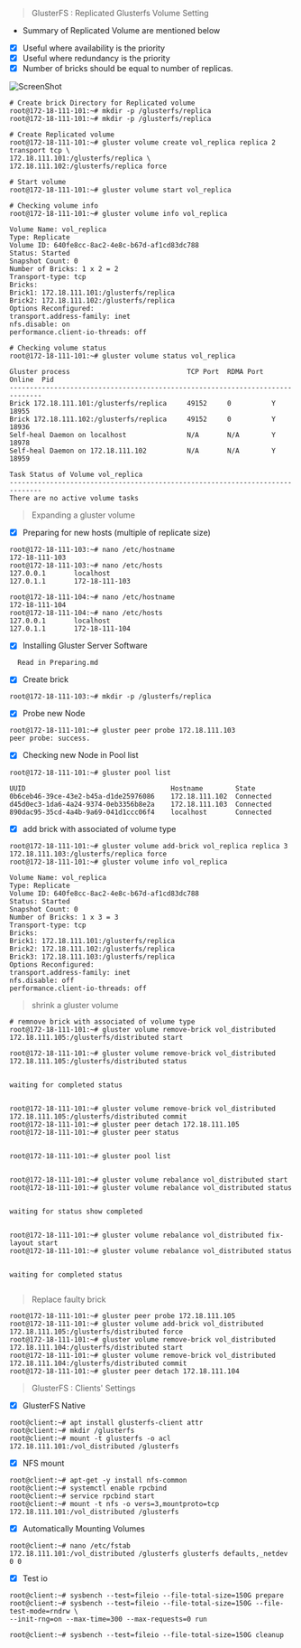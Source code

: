 >GlusterFS : Replicated Glusterfs Volume Setting
* Summary of Replicated Volume are mentioned below
- [x] Useful where availability is the priority
- [x] Useful where redundancy is the priority
- [x] Number of bricks should be equal to number of replicas. 

![ScreenShot](https://cloud.githubusercontent.com/assets/10970993/7412379/d75272a6-ef5f-11e4-869a-c355e8505747.png)
```
# Create brick Directory for Replicated volume
root@172-18-111-101:~# mkdir -p /glusterfs/replica 
root@172-18-111-101:~# mkdir -p /glusterfs/replica 

# Create Replicated volume 
root@172-18-111-101:~# gluster volume create vol_replica replica 2 transport tcp \
172.18.111.101:/glusterfs/replica \
172.18.111.102:/glusterfs/replica force

# Start volume
root@172-18-111-101:~# gluster volume start vol_replica

# Checking volume info
root@172-18-111-101:~# gluster volume info vol_replica

Volume Name: vol_replica
Type: Replicate
Volume ID: 640fe8cc-8ac2-4e8c-b67d-af1cd83dc788
Status: Started
Snapshot Count: 0
Number of Bricks: 1 x 2 = 2
Transport-type: tcp
Bricks:
Brick1: 172.18.111.101:/glusterfs/replica
Brick2: 172.18.111.102:/glusterfs/replica
Options Reconfigured:
transport.address-family: inet
nfs.disable: on
performance.client-io-threads: off

# Checking volume status
root@172-18-111-101:~# gluster volume status vol_replica

Gluster process                             TCP Port  RDMA Port  Online  Pid
------------------------------------------------------------------------------
Brick 172.18.111.101:/glusterfs/replica     49152     0          Y       18955
Brick 172.18.111.102:/glusterfs/replica     49152     0          Y       18936
Self-heal Daemon on localhost               N/A       N/A        Y       18978
Self-heal Daemon on 172.18.111.102          N/A       N/A        Y       18959
 
Task Status of Volume vol_replica
------------------------------------------------------------------------------
There are no active volume tasks
```
>Expanding a gluster volume
- [x] Preparing for new hosts (multiple of replicate size)
```Shell
root@172-18-111-103:~# nano /etc/hostname
172-18-111-103
root@172-18-111-103:~# nano /etc/hosts
127.0.0.1       localhost
127.0.1.1       172-18-111-103

root@172-18-111-104:~# nano /etc/hostname
172-18-111-104
root@172-18-111-104:~# nano /etc/hosts
127.0.0.1       localhost
127.0.1.1       172-18-111-104
```
- [x] Installing Gluster Server Software
```
  Read in Preparing.md
```
- [x] Create brick 
```Shell
root@172-18-111-103:~# mkdir -p /glusterfs/replica
```
- [x] Probe new Node
```Shell
root@172-18-111-101:~# gluster peer probe 172.18.111.103
peer probe: success.

```
- [x] Checking new Node in Pool list
```Shell
root@172-18-111-101:~# gluster pool list

UUID                                    Hostname        State
0b6ceb46-39ce-43e2-b45a-d1de25976086    172.18.111.102  Connected 
d45d0ec3-1da6-4a24-9374-0eb3356b8e2a    172.18.111.103  Connected 
890dac95-35cd-4a4b-9a69-041d1ccc06f4    localhost       Connected 
```
- [x] add brick with associated of volume type
```Shell
root@172-18-111-101:~# gluster volume add-brick vol_replica replica 3 172.18.111.103:/glusterfs/replica force
root@172-18-111-101:~# gluster volume info vol_replica

Volume Name: vol_replica
Type: Replicate
Volume ID: 640fe8cc-8ac2-4e8c-b67d-af1cd83dc788
Status: Started
Snapshot Count: 0
Number of Bricks: 1 x 3 = 3
Transport-type: tcp
Bricks:
Brick1: 172.18.111.101:/glusterfs/replica
Brick2: 172.18.111.102:/glusterfs/replica
Brick3: 172.18.111.103:/glusterfs/replica
Options Reconfigured:
transport.address-family: inet
nfs.disable: off
performance.client-io-threads: off

```
>shrink a gluster volume
```Shell
# remnove brick with associated of volume type
root@172-18-111-101:~# gluster volume remove-brick vol_distributed 172.18.111.105:/glusterfs/distributed start

root@172-18-111-101:~# gluster volume remove-brick vol_distributed 172.18.111.105:/glusterfs/distributed status


waiting for completed status


root@172-18-111-101:~# gluster volume remove-brick vol_distributed 172.18.111.105:/glusterfs/distributed commit
root@172-18-111-101:~# gluster peer detach 172.18.111.105
root@172-18-111-101:~# gluster peer status


root@172-18-111-101:~# gluster pool list


root@172-18-111-101:~# gluster volume rebalance vol_distributed start
root@172-18-111-101:~# gluster volume rebalance vol_distributed status


waiting for status show completed


root@172-18-111-101:~# gluster volume rebalance vol_distributed fix-layout start
root@172-18-111-101:~# gluster volume rebalance vol_distributed status


waiting for completed status


```
>Replace faulty brick
```Shell
root@172-18-111-101:~# gluster peer probe 172.18.111.105
root@172-18-111-101:~# gluster volume add-brick vol_distributed 172.18.111.105:/glusterfs/distributed force
root@172-18-111-101:~# gluster volume remove-brick vol_distributed 172.18.111.104:/glusterfs/distributed start
root@172-18-111-101:~# gluster volume remove-brick vol_distributed 172.18.111.104:/glusterfs/distributed commit
root@172-18-111-101:~# gluster peer detach 172.18.111.104
```
>GlusterFS : Clients' Settings

- [x] GlusterFS Native
```Shell
root@client:~# apt install glusterfs-client attr
root@client:~# mkdir /glusterfs
root@client:~# mount -t glusterfs -o acl 172.18.111.101:/vol_distributed /glusterfs
```
- [x] NFS mount
```Shell
root@client:~# apt-get -y install nfs-common 
root@client:~# systemctl enable rpcbind 
root@client:~# service rpcbind start
root@client:~# mount -t nfs -o vers=3,mountproto=tcp 172.18.111.101:/vol_distributed /glusterfs
```
- [x] Automatically Mounting Volumes
```Shell
root@client:~# nano /etc/fstab
172.18.111.101:/vol_distributed /glusterfs glusterfs defaults,_netdev 0 0

```
- [x] Test io
```
root@client:~# sysbench --test=fileio --file-total-size=150G prepare
root@client:~# sysbench --test=fileio --file-total-size=150G --file-test-mode=rndrw \
--init-rng=on --max-time=300 --max-requests=0 run
   
root@client:~# sysbench --test=fileio --file-total-size=150G cleanup

```
